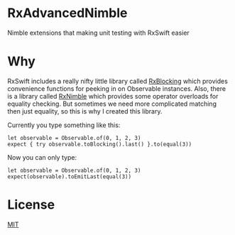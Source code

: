 # RxAdvancedNimble

Nimble extensions that making unit testing with RxSwift easier

# Why

RxSwift includes a really nifty little library called [RxBlocking](http://cocoapods.org/pods/RxBlocking) which provides convenience functions for peeking in on Observable instances. 
Also, there is a library called [RxNimble](https://github.com/RxSwiftCommunity/RxNimble) which provides some operator overloads for equality checking.
But sometimes we need more complicated matching then just equality, so this is why I created this library.

Currently you type something like this:

    let observable = Observable.of(0, 1, 2, 3)
    expect { try observable.toBlocking().last() }.to(equal(3))


Now you can only type:
    
    let observable = Observable.of(0, 1, 2, 3)
    expect(observable).toEmitLast(equal(3))
    
# License

[MIT](License)
